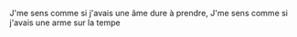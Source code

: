 J'me sens comme si j'avais une âme dure à prendre, J'me sens comme si j'avais une arme sur la tempe
